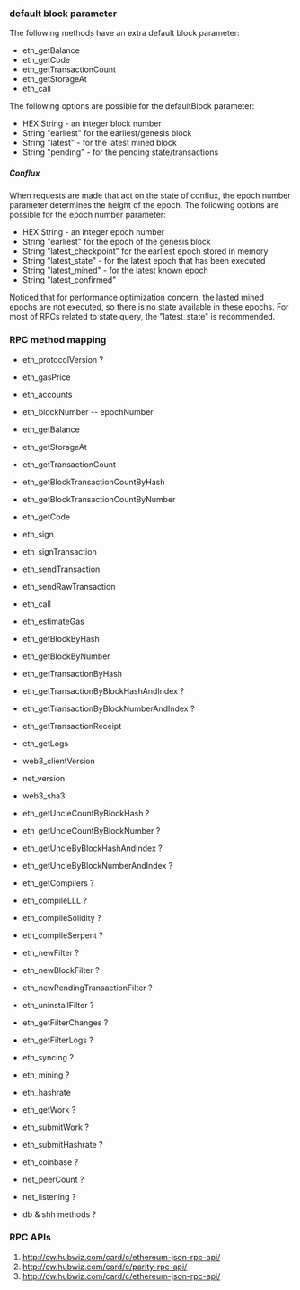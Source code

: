 
### default block parameter 
The following methods have an extra default block parameter: 
* eth_getBalance
* eth_getCode
* eth_getTransactionCount
* eth_getStorageAt
* eth_call

The following options are possible for the defaultBlock parameter:
* HEX String - an integer block number
* String "earliest" for the earliest/genesis block
* String "latest" - for the latest mined block
* String "pending" - for the pending state/transactions

##### Conflux
When requests are made that act on the state of conflux, the epoch number parameter determines the height of the epoch. The following options are possible for the epoch number parameter:
* HEX String - an integer epoch number
* String "earliest" for the epoch of the genesis block
* String "latest_checkpoint" for the earliest epoch stored in memory
* String "latest_state" - for the latest epoch that has been executed
* String "latest_mined" - for the latest known epoch
* String "latest_confirmed"

Noticed that for performance optimization concern, the lasted mined epochs are not executed, so there is no state available in these epochs. For most of RPCs related to state query, the "latest_state" is recommended.

### RPC method mapping

* eth_protocolVersion  ?
* eth_gasPrice
* eth_accounts
* eth_blockNumber -- epochNumber
* eth_getBalance
* eth_getStorageAt
* eth_getTransactionCount
* eth_getBlockTransactionCountByHash
* eth_getBlockTransactionCountByNumber
* eth_getCode
* eth_sign
* eth_signTransaction
* eth_sendTransaction
* eth_sendRawTransaction
* eth_call
* eth_estimateGas
* eth_getBlockByHash
* eth_getBlockByNumber
* eth_getTransactionByHash
* eth_getTransactionByBlockHashAndIndex  ?
* eth_getTransactionByBlockNumberAndIndex  ?
* eth_getTransactionReceipt
* eth_getLogs
* web3_clientVersion
* net_version
* web3_sha3  

* eth_getUncleCountByBlockHash  ? 
* eth_getUncleCountByBlockNumber  ?
* eth_getUncleByBlockHashAndIndex  ?
* eth_getUncleByBlockNumberAndIndex  ?

* eth_getCompilers  ?
* eth_compileLLL  ?
* eth_compileSolidity  ?
* eth_compileSerpent  ?

* eth_newFilter  ?
* eth_newBlockFilter ?
* eth_newPendingTransactionFilter  ?
* eth_uninstallFilter ?
* eth_getFilterChanges  ?
* eth_getFilterLogs  ?

* eth_syncing ?
* eth_mining ?
* eth_hashrate
* eth_getWork ?
* eth_submitWork ?
* eth_submitHashrate ?
* eth_coinbase ?

* net_peerCount  ?
* net_listening  ?

* db & shh methods ?





### RPC APIs

1. http://cw.hubwiz.com/card/c/ethereum-json-rpc-api/
2. http://cw.hubwiz.com/card/c/parity-rpc-api/
3. http://cw.hubwiz.com/card/c/ethereum-json-rpc-api/